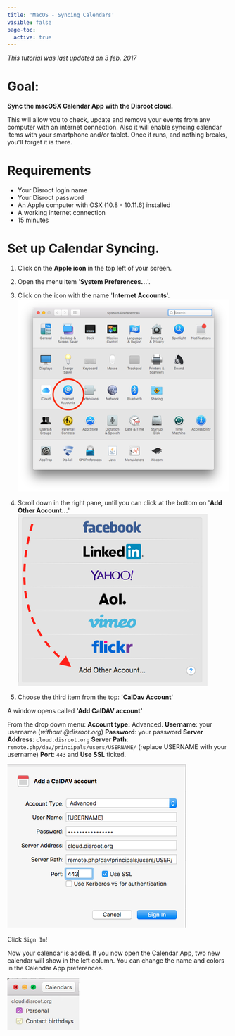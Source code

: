 ```yaml
---
title: 'MacOS - Syncing Calendars'
visible: false
page-toc:
  active: true
---
```


_This tutorial was last updated on 3 feb. 2017_

# Goal:
**Sync the macOSX Calendar App with the Disroot cloud.**

This will allow you to check, update and remove your events from any computer with an internet connection. Also it will enable syncing calendar items with your smartphone and/or tablet. Once it runs, and nothing breaks, you'll forget it is there.

# Requirements

* Your Disroot login name
* Your Disroot password
* An Apple computer with OSX (10.8 - 10.11.6) installed
* A working internet connection
* 15 minutes

# Set up Calendar Syncing.

1. Click on the **Apple icon** in the top left of your screen.
2. Open the menu item '**System Preferences...**'.
3. Click on the icon with the name '**Internet Accounts**'.
![](macos_calendar1.png)

5. Scroll down in the right pane, until you can click at the bottom on '**Add Other Account...**'
![](macos_calendar2.png)

7. Choose the third item from the top: '**CalDav Account**'

A window opens called **'Add CalDAV account'**

From the drop down menu:
**Account type:** Advanced.
**Username**: your username  (_without @disroot.org_)
**Password**: your password
**Server Address**: `cloud.disroot.org`
**Server Path**: `remote.php/dav/principals/users/USERNAME/` (replace USERNAME with your username)
**Port**: `443` and **Use SSL** ticked.

![](macos_calendar3.png)

Click `Sign In`!

Now your calendar is added. If you now open the Calendar App, two new calendar will show in the left column. You can change the name and colors in the Calendar App preferences.

![](macos_calendar4.png)
